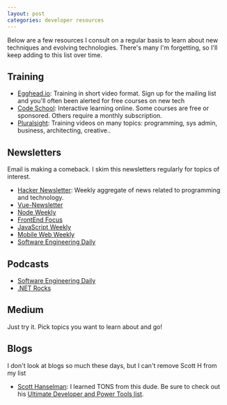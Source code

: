 ```yaml
---
layout: post
categories: developer resources
---
```


Below are a few resources I consult on a regular basis to learn about new techniques and evolving technologies.  There's many I'm forgetting, so I'll keep adding to this list over time.

## Training

* [Egghead.io](https://egghead.io): Training in short video format.  Sign up for the mailing list and you'll often been alerted for free courses on new tech
* [Code School](https://www.codeschool.com/): Interactive learning online.  Some courses are free or sponsored.  Others require a monthly subscription.
* [Pluralsight](http://pluralsight.com/training): Training videos on many topics: programming, sys admin, business, architecting, creative.. 

## Newsletters

Email is making a comeback. I skim this newsletters regularly for topics of interest.

* [Hacker Newsletter](http://www.hackernewsletter.com/): Weekly aggregate of news related to programming and technology.
* [Vue-Newsletter](https://www.getrevue.co/profile/vuenewsletter)
* [Node Weekly](http://nodeweekly.com)
* [FrontEnd Focus](http://frontendfocus.co)
* [JavaScript Weekly](http://frontendfocus.co/)
* [Mobile Web Weekly](https://mobilewebweekly.com)
* [Software Engineering Daily](https://softwareengineeringdaily.com)

## Podcasts

* [Software Engineering Daily](https://softwareengineeringdaily.com)
* [.NET Rocks](https://www.dotnetrocks.com)

## Medium

Just try it.  Pick topics you want to learn about and go!

## Blogs

I don't look at blogs so much these days, but I can't remove Scott H from my list

* [Scott Hanselman](http://www.hanselman.com/): I learned TONS from this dude.  Be sure to check out his [Ultimate Developer and Power Tools list](http://www.hanselman.com/blog/ScottHanselmans2014UltimateDeveloperAndPowerUsersToolListForWindows.aspx).
